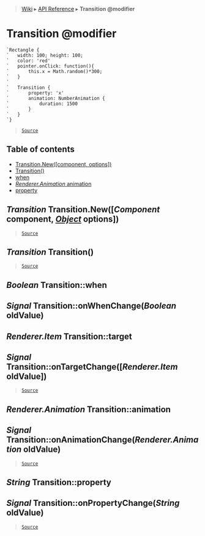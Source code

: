 > [Wiki](Home) ▸ [API Reference](API-Reference) ▸ **Transition @modifier**

Transition @modifier
====================

```nml
`Rectangle {
`   width: 100; height: 100;
`   color: 'red'
`   pointer.onClick: function(){
`       this.x = Math.random()*300;
`   }
`
`   Transition {
`       property: 'x'
`       animation: NumberAnimation {
`           duration: 1500
`       }
`   }
`}
```

> [`Source`](/Neft-io/neft/tree/master/src/renderer/types/extensions/transition.litcoffee#transition-modifier)

## Table of contents
  * [Transition.New([component, options])](#transition-transitionnewcomponent-component-object-options)
  * [Transition()](#transition-transition)
  * [when](#boolean-transitionwhen)
  * [*Renderer.Animation* animation](#rendereranimation-transitionanimation)
  * [property](#string-transitionproperty)

*Transition* Transition.New([*Component* component, [*Object*](/Neft-io/neft/wiki/Utils-API.md#boolean-isobjectany-value) options])
----------------------------------------------------------------------

> [`Source`](/Neft-io/neft/tree/master/src/renderer/types/extensions/transition.litcoffee#transition-transitionnewcomponent-component-object-options)

*Transition* Transition()
-------------------------

> [`Source`](/Neft-io/neft/tree/master/src/renderer/types/extensions/transition.litcoffee#transition-transition)

*Boolean* Transition::when
--------------------------
## *Signal* Transition::onWhenChange(*Boolean* oldValue)
*Renderer.Item* Transition::target
----------------------------------
## *Signal* Transition::onTargetChange([*Renderer.Item* oldValue])

> [`Source`](/Neft-io/neft/tree/master/src/renderer/types/extensions/transition.litcoffee#boolean-transitionwhen-signal-transitiononwhenchangeboolean-oldvaluerendereritem-transitiontarget-signal-transitionontargetchangerendereritem-oldvalue)

*Renderer.Animation* Transition::animation
------------------------------------------
## *Signal* Transition::onAnimationChange(*Renderer.Animation* oldValue)

> [`Source`](/Neft-io/neft/tree/master/src/renderer/types/extensions/transition.litcoffee#rendereranimation-transitionanimation-signal-transitiononanimationchangerendereranimation-oldvalue)

*String* Transition::property
-----------------------------
## *Signal* Transition::onPropertyChange(*String* oldValue)

> [`Source`](/Neft-io/neft/tree/master/src/renderer/types/extensions/transition.litcoffee#string-transitionproperty-signal-transitiononpropertychangestring-oldvalue)

